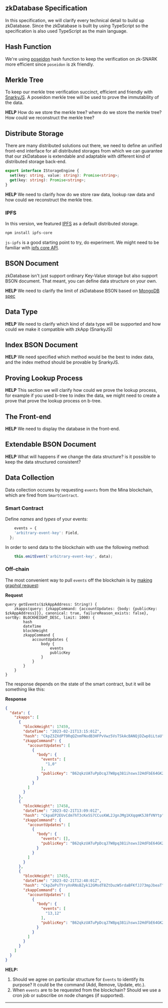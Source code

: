 ## zkDatabase Specification

In this specification, we will clarify every technical detail to build up zkDatabase. Since the zkDatabase is built by using TypeScript so the specification is also used TypeScript as the main language.

## Hash Function

We're using [poseidon](https://dusk.network/news/poseidon-the-most-efficient-zero-knowledge-friendly-implementation) hash function to keep the verification on zk-SNARK more efficient since `poseidon` is zk friendly.

## Merkle Tree

To keep our merkle tree verification succinct, efficient and friendly with [SnarkyJS](https://github.com/o1-labs/snarkyjs). A poseidon merkle tree will be used to prove the immutability of the data.

**HELP** How do we store the merkle tree? where do we store the merkle tree? How could we reconstruct the merkle tree?

## Distribute Storage

There are many distributed solutions out there, we need to define an unified front-end interface for all distributed storages from which we can guarantee that our zkDatabase is extendable and adaptable with different kind of distributed storage back-end.

```ts
export interface IStorageEngine {
  set(key: string, value: string): Promise<string>;
  get(key: string): Promise<string>;
}
```

**HELP** We need to clarify how do we store raw data, lookup raw data and how could we reconstruct the merkle tree.

### IPFS

In this version, we featured [IPFS](https://ipfs.tech/) as a default distributed storage.

```bash
npm install ipfs-core
```

`js-ipfs` is a good starting point to try, do experiment. We might need to be familiar with [ipfs core API](https://github.com/ipfs/js-ipfs/tree/master/docs/core-api).

## BSON Document

zkDatabase isn't just support ordinary Key-Value storage but also support BSON document. That meant, you can define data structure on your own.

**HELP** We need to clarify the limit of zkDatabase BSON based on [MongoDB spec](https://www.mongodb.com/docs/v2.2/core/document/)

## Data Type

**HELP** We need to clarify which kind of data type will be supported and how could we make it compatible with zkApp (SnarkyJS)

## Index BSON Document

**HELP** We need specified which method would be the best to index data, and the index method should be provable by SnarkyJS.

## Proving Lookup Process

**HELP** This section we will clarify how could we prove the lookup process, for example if you used b-tree to index the data, we might need to create a prove that prove the lookup process on b-tree.

## The Front-end

**HELP** We need to display the database in the front-end.

## Extendable BSON Document

**HELP** What will happens if we change the data structure? is it possible to keep the data structured consistent?

## Data Collection

Data collection occures by requesting `events` from the Mina blockchain, which are fired from `SmartContract`.

### Smart Contract

Define _names_ and _types_ of your events:
```ts
    events = {
    'arbitrary-event-key': Field,
  };
```

In order to send data to the blockchain with use the following method:
```ts
    this.emitEvent('arbitrary-event-key', data);
```

### Off-chain

The most convenient way to pull `events` off the blockchain is by [making graphql request](https://berkeley.graphql.minaexplorer.com/):

**Request**
```gql
query getEvents($zkAppAddress: String!) {
    zkapps(query: {zkappCommand: {accountUpdates: {body: {publicKey: $zkAppAddress}}}, canonical: true, failureReason_exists: false}, sortBy: BLOCKHEIGHT_DESC, limit: 1000) {
        hash
        dateTime
        blockHeight
        zkappCommand {
            accountUpdates {
                body {
                    events
                    publicKey
                }
            }
        }
    }
}
```
The response depends on the state of the smart contract, but it will be something like this:

**Response**
```json
{
  "data": {
    "zkapps": [
      {
        "blockHeight": 17459,
        "dateTime": "2023-02-21T13:15:01Z",
        "hash": "CkpZ3ZXdPT9RqQZnmFNodB3HFPvVwz5VsTSkAcBANQjDZwp8iLtaU",
        "zkappCommand": {
          "accountUpdates": [
            {
              "body": {
                "events": [
                  "1,0"
                ],
                "publicKey": "B62qkzUATuPpDcqJ7W8pq381ihswvJ2HdFbE64GK2jP1xkqYUnmeuVA"
              }
            }
          ]
        }
      },
      {
        "blockHeight": 17458,
        "dateTime": "2023-02-21T13:09:01Z",
        "hash": "CkpaEP2EUvCdm7hT3cKe5S7CCusKWL2JgnJMg1KXqqmK5J8fVNYtp",
        "zkappCommand": {
          "accountUpdates": [
            {
              "body": {
                "events": [],
                "publicKey": "B62qkzUATuPpDcqJ7W8pq381ihswvJ2HdFbE64GK2jP1xkqYUnmeuVA"
              }
            }
          ]
        }
      },
      {
        "blockHeight": 17455,
        "dateTime": "2023-02-21T12:48:01Z",
        "hash": "CkpZePsTYryXnRNsBZyk12GMsdT8ZtDuzW5rdaBFKfJJ73mpJbeaT",
        "zkappCommand": {
          "accountUpdates": [
            {
              "body": {
                "events": [
                  "13,12"
                ],
                "publicKey": "B62qkzUATuPpDcqJ7W8pq381ihswvJ2HdFbE64GK2jP1xkqYUnmeuVA"
              }
            }
          ]
        }
      }
    ]
  }
}
```

**HELP:**
1) Should we agree on particular structure for `Events` to identify its purpose? It could be the command (Add, Remove, Update, etc.).
2) When `events` are to be requested from the blockchain? Should we use a cron job or subscribe on node changes (if supported). 

****